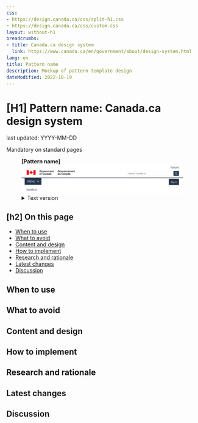 ```yaml
---
css:
- https://design.canada.ca/css/split-h1.css
- https://design.canada.ca/css/custom.css
layout: without-h1
breadcrumbs:
- title: Canada.ca design system
  link: https://www.canada.ca/en/government/about/design-system.html
lang: en
title: Pattern name
description: Mockup of pattern template design 
dateModified: 2022-10-19
---
```


<h1 property="name" id="wb-cont" dir="ltr"><span class="stacked"><span>[H1] Pattern name</span>: <span>Canada.ca design system</span></span></h1>
<p class="small">last updated: YYYY-MM-DD</p>  
<p><span class="label label-danger">Mandatory on standard pages</span></p>
<!--
<ul>
  <li>Mandatory label appears only on mandatory pages.</li>
  <li>Optional (Include the label when it’s an optional element on a mandatory pattern, like contextual footer)</li>
</ul>
<p>[Pattern description] -  a brief description/definition of the pattern that helps users quickly understand what the component or pattern is.</p>
-->
<div class="pattern-demo mrgn-tp-lg">
  <figure class="mrgn-bttm-sm">
    <figcaption><strong>[Pattern name]</strong></figcaption>
    <img src="../dsdocumentation/images/sign-in-desktop-en.jpg" class="img-responsive" alt="Plain image of [pattern name]. Text version below:">
    <details>
      <summary class="wb-toggle" data-toggle="{&quot;print&quot;:&quot;on&quot;}">Text version</summary>
      <p>Text version of image description</p>
    </details>
  </figure>
</div>

<h2>[h2] On this page</h2>
<ul>
    <li><a href="#When to use">When to use</a></li>
    <li><a href="#What to avoid">What to avoid</a></li>
    <li><a href="#Content and design">Content and design</a></li>
    <li><a href="#How to implement">How to implement</a></li>
    <li><a href="#Research and rationale">Research and rationale</a></li>
    <li><a href="#Latest changes">Latest changes</a></li>
    <li><a href="#Discussion">Discussion</a></li>
</ul>

<h2 id="When to use">When to use</h2>
<h2 id="What to avoid">What to avoid</h2>
<h2 id="Content and design">Content and design</h2>
<h2 id="How to implement">How to implement</h2>
<h2 id="Research and rationale">Research and rationale</h2>
<h2 id="Latest changes">Latest changes</h2>
<h2 id="Discussion">Discussion</h2>











